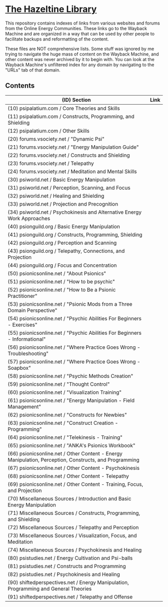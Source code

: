 # [The Hazeltine Library](https://github.com/libhazeltine/libhazeltine)

This repository contains indexes of links from various websites and forums from the Online Energy Communities. 
These links go to the Wayback Machine and are organized in a way that can be used by other people to facilitate backups and reformatting of the content.

These files are NOT comprehensive lists. Some stuff was ignored by me trying to navigate the huge mass of content on the Wayback Machine, and other content was never archived by it to begin with. 
You can look at the Wayback Machine's unfiltered index for any domain by navigating to the "URLs" tab of that domain.

## Contents
| (ID) Section | Link |
| ------- | ---- |
| (10) psipalatium.com / Core Theories and Skills | 
| (11) psipalatium.com / Constructs, Programming, and Shielding | 
| (12) psipalatium.com / Other Skills | 
| (20) forums.vsociety.net / "Dynamic Psi"
| (21) forums.vsociety.net / "Energy Manipulation Guide"
| (22) forums.vsociety.net / Constructs and Shielding
| (23) forums.vsociety.net / Telepathy
| (24) forums.vsociety.net / Meditation and Mental Skills 
| (30) psiworld.net / Basic Energy Manipulation
| (31) psiworld.net / Perception, Scanning, and Focus
| (32) psiworld.net / Healing and Shielding
| (33) psiworld.net / Projection and Precognition
| (34) psiworld.net / Psychokinesis and Alternative Energy Work Approaches
| (40) psionguild.org / Basic Energy Manipulation
| (41) psionguild.org / Constructs, Programming, Shielding
| (42) psionguild.org / Perception and Scanning
| (43) psionguild.org / Telepathy, Connections, and Projection
| (44) psionguild.org / Focus and Concentration
| (50) psionicsonline.net / "About Psionics"
| (51) psionicsonline.net / "How to be psychic"
| (52) psionicsonline.net / "How to Be a Psionic Practitioner"
| (53) psionicsonline.net / "Psionic Mods from a Three Domain Perspective"
| (54) psionicsonline.net / "Psychic Abilities For Beginners - Exercises"
| (55) psionicsonline.net / "Psychic Abilities For Beginners - Informational"
| (56) psionicsonline.net / "Where Practice Goes Wrong - Troubleshooting"
| (57) psionicsonline.net / "Where Practice Goes Wrong - Soapbox"
| (58) psionicsonline.net / "Psychic Methods Creation"
| (59) psionicsonline.net / "Thought Control"
| (60) psionicsonline.net / "Visualization Training"
| (61) psionicsonline.net / "Energy Manipulation - Field Management"
| (62) psionicsonline.net / "Constructs for Newbies"
| (63) psionicsonline.net / "Construct Creation - Programming"
| (64) psionicsonline.net / "Telekinesis - Training"
| (65) psionicsonline.net / "ANKA's Psionics Workbook"
| (66) psionicsonline.net / Other Content - Energy Manipulation, Perception, Constructs, and Programming
| (67) psionicsonline.net / Other Content - Psychokinesis
| (68) psionicsonline.net / Other Content - Telepathy
| (69) psionicsonline.net / Other Content - Training, Focus, and Projection
| (70) Miscellaneous Sources / Introduction and Basic Energy Manipulation
| (71) Miscellaneous Sources / Constructs, Programming, and Shielding
| (72) Miscellaneous Sources / Telepathy and Perception
| (73) Miscellaneous Sources / Visualization, Focus, and Meditation
| (74) Miscellaneous Sources / Psychokinesis and Healing
| (80) psistudies.net / Energy Cultivation and Psi-balls
| (81) psistudies.net / Constructs and Programming
| (82) psistudies.net / Psychokinesis and Healing
| (90) shiftedperspectives.net / Energy Manipulation, Programming and General Theories
| (91) shiftedperspectives.net / Telepathy and Offense